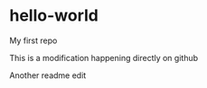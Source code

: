 # hello-world
My first repo

This is a modification happening directly on github

Another readme edit

